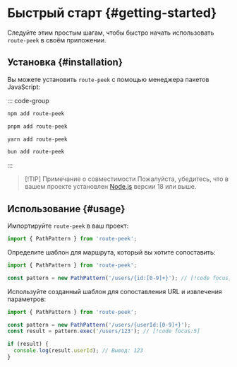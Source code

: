# Быстрый старт {#getting-started}

Следуйте этим простым шагам, чтобы быстро начать использовать `route-peek` в своём приложении.

## Установка {#installation}

Вы можете установить `route-peek` с помощью менеджера пакетов JavaScript:

::: code-group

```sh [npm]
npm add route-peek
```

```sh [pnpm]
pnpm add route-peek
```

```sh [yarn]
yarn add route-peek
```

```sh [bun]
bun add route-peek
```

:::

> [!TIP] Примечание о совместимости
> Пожалуйста, убедитесь, что в вашем проекте установлен [Node.js](https://nodejs.org/) версии 18 или выше.

## Использование {#usage}

Импортируйте `route-peek` в ваш проект:

```ts [index.ts]
import { PathPattern } from 'route-peek';
```

Определите шаблон для маршрута, который вы хотите сопоставить:

```ts [index.ts]
import { PathPattern } from 'route-peek';

const pattern = new PathPattern('/users/{id:[0-9]+}'); // [!code focus]
```

Используйте созданный шаблон для сопоставления URL и извлечения параметров:

```ts [index.ts]
import { PathPattern } from 'route-peek';

const pattern = new PathPattern('/users/{userId:[0-9]+}');
const result = pattern.exec('/users/123'); // [!code focus:5]

if (result) {
  console.log(result.userId); // Вывод: 123
}
```
